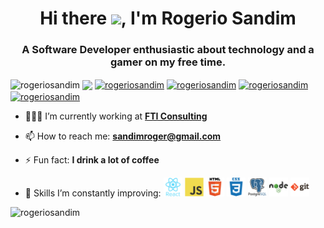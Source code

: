 <h1 align="center">Hi there <img src="https://raw.githubusercontent.com/kaueMarques/kaueMarques/master/hi.gif" width="30px">, I'm Rogerio Sandim</h1>
<h3 align="center">A Software Developer enthusiastic about technology and a gamer on my free time.</h3>

<p align="left">
<img align="center" src="https://komarev.com/ghpvc/?username=rogeriosandim" alt="rogeriosandim" /> 
<a href="https://github.com/rogeriosandim/?tab=follow"><img align="center"src="https://img.shields.io/github/followers/rogeriosandim?label=Follow&style=social"/></a>
<a href="https://www.linkedin.com/in/rogeriosandim/" target="blank"><img align="center" src="https://cdn.jsdelivr.net/npm/simple-icons@3.0.1/icons/linkedin.svg" alt="rogeriosandim" height="20" width="20"/></a>
<a href="https://www.instagram.com/rogeriosandim_" target="blank"><img align="center" src="https://cdn.jsdelivr.net/npm/simple-icons@3.0.1/icons/instagram.svg" alt="rogeriosandim" height="20" width="20"/></a>
<a href="https://fb.com/rogeriosandim" target="blank"><img align="center" src="https://cdn.jsdelivr.net/npm/simple-icons@3.0.1/icons/facebook.svg" alt="rogeriosandim" height="20" width="20"/></a>
<a href="https://twitter.com/https://twitter.com/rogeriosandim_" target="blank"><img align="center" src="https://cdn.jsdelivr.net/npm/simple-icons@3.0.1/icons/twitter.svg" alt="rogeriosandim" height="20" width="20"/></a>
</p>

- 👨🏻‍💻 I’m currently working at
  **[FTI Consulting](https://www.fticonsulting.com/)**

- 📫 How to reach me: **sandimroger@gmail.com**

- ⚡ Fun fact: **I drink a lot of coffee**

- 🚀 Skills I’m constantly improving:
  <img src="https://raw.githubusercontent.com/devicons/devicon/master/icons/react/react-original-wordmark.svg" alt="react" width="30" height="30"/>
  <img src="https://raw.githubusercontent.com/devicons/devicon/master/icons/javascript/javascript-original.svg" alt="javascript" width="30" height="30"/>
  <img src="https://raw.githubusercontent.com/devicons/devicon/master/icons/html5/html5-original-wordmark.svg" alt="html5" width="30" height="30"/>
  <img src="https://raw.githubusercontent.com/devicons/devicon/master/icons/css3/css3-plain-wordmark.svg" alt="css3" width="30" height="30"/>
  <img src="https://raw.githubusercontent.com/devicons/devicon/master/icons/postgresql/postgresql-original-wordmark.svg" alt="postgresql" width="30" height="30"/>
  <img src="https://raw.githubusercontent.com/devicons/devicon/master/icons/nodejs/nodejs-original-wordmark.svg" alt="nodejs" width="30" height="30"/>
  <img src="https://raw.githubusercontent.com/devicons/devicon/master/icons/git/git-original-wordmark.svg" alt="nodejs" width="30" height="30"/>

<p align="left">
<img src="https://github-readme-stats.vercel.app/api?username=rogeriosandim&show_icons=true" alt="rogeriosandim"/>
</p>
